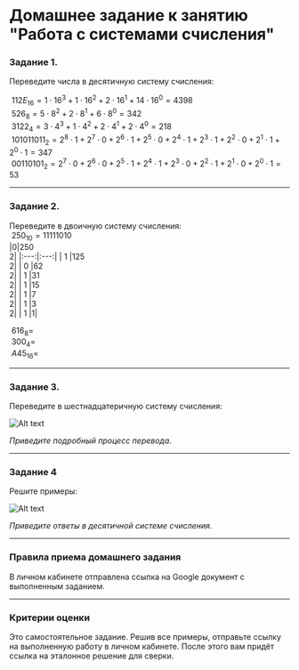 # Домашнее задание к занятию "Работа с системами счисления"

### Задание 1.

Переведите числа в десятичную систему счисления:

$\ 112E_{16} = 1 \cdot 16^3 + 1 \cdot 16^2 + 2 \cdot 16^1 + 14 \cdot 16^0 = 4398$  
$\ 526_{8} = 5 \cdot 8^2 + 2 \cdot 8^1 + 6 \cdot 8^0 = 342$  
$\ 3122_{4} = 3 \cdot 4^3 + 1 \cdot 4^2 + 2 \cdot 4^1 + 2 \cdot 4^0 = 218$  
$\ 101011011_{2} = 2^8 \cdot 1 + 2^7 \cdot 0 + 2^6 \cdot 1 + 2^5 \cdot 0 + 2^4 \cdot 1 + 2^3 \cdot 1 + 2^2 \cdot 0 + 2^1 \cdot 1 + 2^0 \cdot 1 = 347$  
$\ 00110101_{2} = 2^7 \cdot 0 + 2^6 \cdot 0 + 2^5 \cdot 1 + 2^4 \cdot 1 + 2^3 \cdot 0 + 2^2 \cdot 1 + 2^1 \cdot 0 + 2^0 \cdot 1 = 53$  

------

### Задание 2.

Переведите в двоичную систему счисления:  
$\ 250_{10} = 11111010$  
|<span style="font-weight:normal">0</span>|<span style="font-weight:normal">250<br>2</span>|
|:---:|:---:|
| 1 |125<br>2|
| 0 |62<br>2|
| 1 |31<br>2|
| 1 |15<br>2|
| 1 |7<br>2|
| 1 |3<br>2|
| 1 |1|

$\ 616_{8}=$  
$\ 300_{4}=$  
$\ A45_{16}=$  

------
### Задание 3. 

Переведите в шестнадцатеричную систему счисления:

![Alt text](https://github.com/netology-code/balgo-homeworks/blob/main/1/Task3.png "Optional title")


*Приведите подробный процесс перевода.*

------

### Задание 4

Решите примеры:

![Alt text](https://github.com/netology-code/balgo-homeworks/blob/main/1/Task4.png "Optional title")


*Приведите ответы в десятичной системе счисления.*

------

### Правила приема домашнего задания

В личном кабинете отправлена ссылка на Google документ с выполненным заданием.

---

### Критерии оценки

Это самостоятельное задание. Решив все примеры, отправьте ссылку на выполненную работу в личном кабинете. После этого вам придёт ссылка на эталонное решение для сверки.

